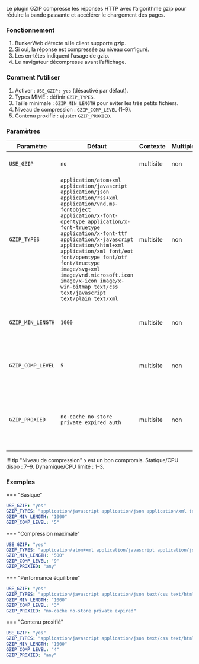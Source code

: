 Le plugin GZIP compresse les réponses HTTP avec l’algorithme gzip pour réduire la bande passante et accélérer le chargement des pages.

### Fonctionnement

1. BunkerWeb détecte si le client supporte gzip.
2. Si oui, la réponse est compressée au niveau configuré.
3. Les en‑têtes indiquent l’usage de gzip.
4. Le navigateur décompresse avant l’affichage.

### Comment l’utiliser

1. Activer : `USE_GZIP: yes` (désactivé par défaut).
2. Types MIME : définir `GZIP_TYPES`.
3. Taille minimale : `GZIP_MIN_LENGTH` pour éviter les très petits fichiers.
4. Niveau de compression : `GZIP_COMP_LEVEL` (1–9).
5. Contenu proxifié : ajuster `GZIP_PROXIED`.

### Paramètres

| Paramètre         | Défaut                                                                                                                                                                                                                                                                                                                                                                                                                           | Contexte  | Multiple | Description                                                                             |
| ----------------- | -------------------------------------------------------------------------------------------------------------------------------------------------------------------------------------------------------------------------------------------------------------------------------------------------------------------------------------------------------------------------------------------------------------------------------- | --------- | -------- | --------------------------------------------------------------------------------------- |
| `USE_GZIP`        | `no`                                                                                                                                                                                                                                                                                                                                                                                                                             | multisite | non      | Activer la compression gzip.                                                            |
| `GZIP_TYPES`      | `application/atom+xml application/javascript application/json application/rss+xml application/vnd.ms-fontobject application/x-font-opentype application/x-font-truetype application/x-font-ttf application/x-javascript application/xhtml+xml application/xml font/eot font/opentype font/otf font/truetype image/svg+xml image/vnd.microsoft.icon image/x-icon image/x-win-bitmap text/css text/javascript text/plain text/xml` | multisite | non      | Types MIME compressés.                                                                  |
| `GZIP_MIN_LENGTH` | `1000`                                                                                                                                                                                                                                                                                                                                                                                                                           | multisite | non      | Taille minimale (octets) pour appliquer la compression.                                 |
| `GZIP_COMP_LEVEL` | `5`                                                                                                                                                                                                                                                                                                                                                                                                                              | multisite | non      | Niveau 1–9 : plus haut = meilleure compression mais plus de CPU.                        |
| `GZIP_PROXIED`    | `no-cache no-store private expired auth`                                                                                                                                                                                                                                                                                                                                                                                         | multisite | non      | Précise quels contenus proxifiés doivent être compressés selon les en‑têtes de réponse. |

!!! tip "Niveau de compression"
`5` est un bon compromis. Statique/CPU dispo : 7–9. Dynamique/CPU limité : 1–3.

### Exemples

=== "Basique"

```yaml
USE_GZIP: "yes"
GZIP_TYPES: "application/javascript application/json application/xml text/css text/html text/javascript text/plain text/xml"
GZIP_MIN_LENGTH: "1000"
GZIP_COMP_LEVEL: "5"
```

=== "Compression maximale"

```yaml
USE_GZIP: "yes"
GZIP_TYPES: "application/atom+xml application/javascript application/json application/rss+xml application/vnd.ms-fontobject application/x-font-opentype application/x-font-truetype application/x-font-ttf application/x-javascript application/xhtml+xml application/xml font/eot font/opentype font/otf font/truetype image/svg+xml image/vnd.microsoft.icon image/x-icon image/x-win-bitmap text/css text/javascript text/plain text/xml"
GZIP_MIN_LENGTH: "500"
GZIP_COMP_LEVEL: "9"
GZIP_PROXIED: "any"
```

=== "Performance équilibrée"

```yaml
USE_GZIP: "yes"
GZIP_TYPES: "application/javascript application/json text/css text/html text/javascript text/plain"
GZIP_MIN_LENGTH: "1000"
GZIP_COMP_LEVEL: "3"
GZIP_PROXIED: "no-cache no-store private expired"
```

=== "Contenu proxifié"

```yaml
USE_GZIP: "yes"
GZIP_TYPES: "application/javascript application/json text/css text/html text/javascript"
GZIP_MIN_LENGTH: "1000"
GZIP_COMP_LEVEL: "4"
GZIP_PROXIED: "any"
```
